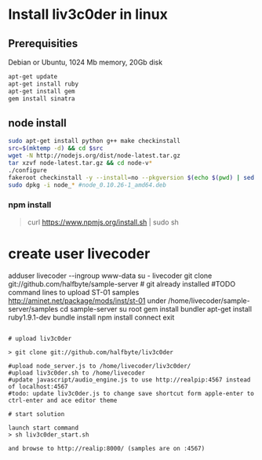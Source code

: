 # Install liv3c0der in linux

## Prerequisities
Debian or Ubuntu, 1024 Mb memory, 20Gb disk

```bash
apt-get update
apt-get install ruby
apt-get install gem
gem install sinatra
```

## node install

```bash
sudo apt-get install python g++ make checkinstall
src=$(mktemp -d) && cd $src
wget -N http://nodejs.org/dist/node-latest.tar.gz
tar xzvf node-latest.tar.gz && cd node-v*
./configure
fakeroot checkinstall -y --install=no --pkgversion $(echo $(pwd) | sed -n -re's/.+node-v(.+)$/\1/p') make -j$(($(nproc)+1)) install
sudo dpkg -i node_* #node_0.10.26-1_amd64.deb 
```

### npm install
> curl https://www.npmjs.org/install.sh | sudo sh

# create user livecoder

adduser livecoder --ingroup www-data 
su - livecoder
git clone git://github.com/halfbyte/sample-server # git already installed
#TODO command lines to upload ST-01 samples http://aminet.net/package/mods/inst/st-01 under /home/livecoder/sample-server/samples
cd sample-server
su root
gem install bundler
apt-get install ruby1.9.1-dev
bundle install
npm install connect
exit
```

# upload liv3c0der

> git clone git://github.com/halfbyte/liv3c0der

#upload node_server.js to /home/livecoder/liv3c0der/
#upload liv3c0der.sh to /home/livecoder
#update javascript/audio_engine.js to use http://realpip:4567 instead of localhost:4567
#todo: update liv3c0der.js to change save shortcut form apple-enter to ctrl-enter and ace editor theme

# start solution

launch start command
> sh liv3c0der_start.sh

and browse to http://realip:8000/ (samples are on :4567) 